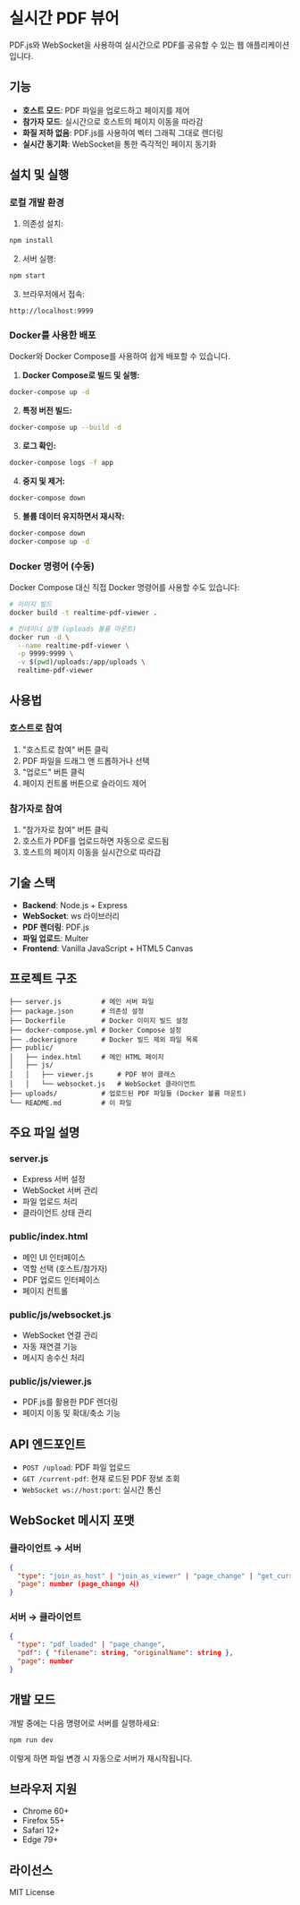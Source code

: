 # 실시간 PDF 뷰어

PDF.js와 WebSocket을 사용하여 실시간으로 PDF를 공유할 수 있는 웹 애플리케이션입니다.

## 기능

- **호스트 모드**: PDF 파일을 업로드하고 페이지를 제어
- **참가자 모드**: 실시간으로 호스트의 페이지 이동을 따라감
- **화질 저하 없음**: PDF.js를 사용하여 벡터 그래픽 그대로 렌더링
- **실시간 동기화**: WebSocket을 통한 즉각적인 페이지 동기화

## 설치 및 실행

### 로컬 개발 환경

1. 의존성 설치:
```bash
npm install
```

2. 서버 실행:
```bash
npm start
```

3. 브라우저에서 접속:
```
http://localhost:9999
```

### Docker를 사용한 배포

Docker와 Docker Compose를 사용하여 쉽게 배포할 수 있습니다.

1. **Docker Compose로 빌드 및 실행:**
```bash
docker-compose up -d
```

2. **특정 버전 빌드:**
```bash
docker-compose up --build -d
```

3. **로그 확인:**
```bash
docker-compose logs -f app
```

4. **중지 및 제거:**
```bash
docker-compose down
```

5. **볼륨 데이터 유지하면서 재시작:**
```bash
docker-compose down
docker-compose up -d
```

### Docker 명령어 (수동)

Docker Compose 대신 직접 Docker 명령어를 사용할 수도 있습니다:

```bash
# 이미지 빌드
docker build -t realtime-pdf-viewer .

# 컨테이너 실행 (uploads 볼륨 마운트)
docker run -d \
  --name realtime-pdf-viewer \
  -p 9999:9999 \
  -v $(pwd)/uploads:/app/uploads \
  realtime-pdf-viewer
```

## 사용법

### 호스트로 참여
1. "호스트로 참여" 버튼 클릭
2. PDF 파일을 드래그 앤 드롭하거나 선택
3. "업로드" 버튼 클릭
4. 페이지 컨트롤 버튼으로 슬라이드 제어

### 참가자로 참여
1. "참가자로 참여" 버튼 클릭
2. 호스트가 PDF를 업로드하면 자동으로 로드됨
3. 호스트의 페이지 이동을 실시간으로 따라감

## 기술 스택

- **Backend**: Node.js + Express
- **WebSocket**: ws 라이브러리
- **PDF 렌더링**: PDF.js
- **파일 업로드**: Multer
- **Frontend**: Vanilla JavaScript + HTML5 Canvas

## 프로젝트 구조

```
├── server.js          # 메인 서버 파일
├── package.json       # 의존성 설정
├── Dockerfile         # Docker 이미지 빌드 설정
├── docker-compose.yml # Docker Compose 설정
├── .dockerignore      # Docker 빌드 제외 파일 목록
├── public/
│   ├── index.html     # 메인 HTML 페이지
│   ├── js/
│   │   ├── viewer.js      # PDF 뷰어 클래스
│   │   └── websocket.js   # WebSocket 클라이언트
├── uploads/           # 업로드된 PDF 파일들 (Docker 볼륨 마운트)
└── README.md          # 이 파일
```

## 주요 파일 설명

### server.js
- Express 서버 설정
- WebSocket 서버 관리
- 파일 업로드 처리
- 클라이언트 상태 관리

### public/index.html
- 메인 UI 인터페이스
- 역할 선택 (호스트/참가자)
- PDF 업로드 인터페이스
- 페이지 컨트롤

### public/js/websocket.js
- WebSocket 연결 관리
- 자동 재연결 기능
- 메시지 송수신 처리

### public/js/viewer.js
- PDF.js를 활용한 PDF 렌더링
- 페이지 이동 및 확대/축소 기능

## API 엔드포인트

- `POST /upload`: PDF 파일 업로드
- `GET /current-pdf`: 현재 로드된 PDF 정보 조회
- `WebSocket ws://host:port`: 실시간 통신

## WebSocket 메시지 포맷

### 클라이언트 → 서버
```json
{
  "type": "join_as_host" | "join_as_viewer" | "page_change" | "get_current_state",
  "page": number (page_change 시)
}
```

### 서버 → 클라이언트
```json
{
  "type": "pdf_loaded" | "page_change",
  "pdf": { "filename": string, "originalName": string },
  "page": number
}
```

## 개발 모드

개발 중에는 다음 명령어로 서버를 실행하세요:
```bash
npm run dev
```

이렇게 하면 파일 변경 시 자동으로 서버가 재시작됩니다.

## 브라우저 지원

- Chrome 60+
- Firefox 55+
- Safari 12+
- Edge 79+

## 라이선스

MIT License
